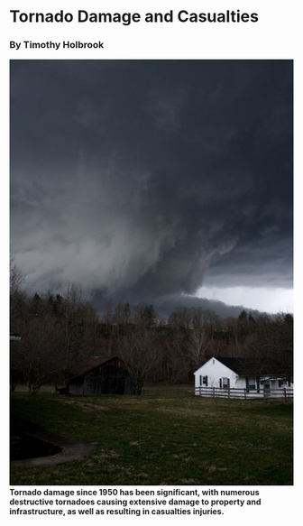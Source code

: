 # <b>Tornado Damage and Casualties<b>
### By Timothy Holbrook


![west_lib_1](images/west_lib_1.jpg)</br>
Tornado damage since 1950 has been significant, with numerous destructive tornadoes causing 
extensive damage to property and infrastructure, as well as resulting in casualties injuries.

